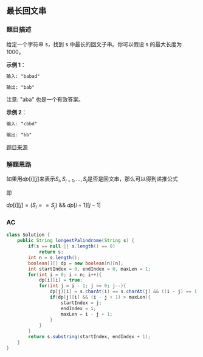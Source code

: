 ## 最长回文串

### 题目描述

给定一个字符串 s，找到 s 中最长的回文子串。你可以假设 s 的最大长度为 1000。

**示例 1**：

```markdown
输入: "babad"
```

```markdown
输出: "bab"
```

注意: "aba" 也是一个有效答案。

**示例 2**：

```markdown
输入: "cbbd"
```

```markdown
输出: "bb"
```

[题目来源](https://leetcode-cn.com/problems/longest-palindromic-substring)

### 解题思路

如果用$dp[i][j]$来表示$S_i,S_{i+1},...,S_j$是否是回文串，那么可以得到递推公式

即

$dp[i][j] = (S_i == S_j)$ && $dp[i + 1][j - 1]$

### AC

```java
class Solution {
    public String longestPalindrome(String s) {
        if(s == null || s.length() == 0)
            return s;
        int n = s.length();
        boolean[][] dp = new boolean[n][n];
        int startIndex = 0, endIndex = 0, maxLen = 1;
        for(int i = 0; i < n; i++){
            dp[i][i] = true;
            for(int j = i - 1; j >= 0; j--){
                dp[j][i] = s.charAt(i) == s.charAt(j) && ((i - j) == 1 || dp[j + 1][i - 1]);
                if(dp[j][i] && (i - j + 1) > maxLen){
                    startIndex = j;
                    endIndex = i;
                    maxLen = i - j + 1;
                }
            }
        }
        return s.substring(startIndex, endIndex + 1);
    }
}
```
